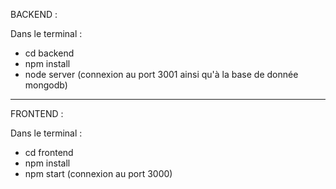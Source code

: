 BACKEND :

Dans le terminal :
- cd backend
- npm install
- node server
(connexion au port 3001 ainsi qu'à la base de donnée mongodb)


________________________



FRONTEND :

Dans le terminal :
- cd frontend
- npm install
- npm start
(connexion au port 3000)